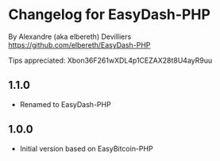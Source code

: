 # Changelog for EasyDash-PHP
By Alexandre (aka elbereth) Devilliers
https://github.com/elbereth/EasyDash-PHP

Tips appreciated: Xbon36F261wXDL4p1CEZAX28t8U4ayR9uu


## 1.1.0 

* Renamed to EasyDash-PHP

## 1.0.0

* Initial version based on EasyBitcoin-PHP
